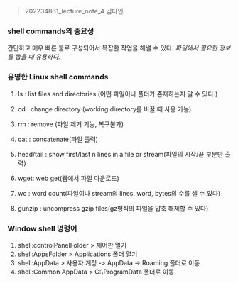 > 202234861_lecture_note_4 김다인

### shell commands의 중요성
 간단하고 매우 빠른 툴로 구성되어서 복잡한 작업을 해낼 수 있다. _파일에서 필요한 정보를 뽑을 때 유용하다._

### 유명한 Linux shell commands
1. ls : list files and directories (어떤 파일이나 폴더가 존재하는지 알 수 있다.)

2. cd : change directory (working directory를 바꿀 때 사용 가능)

3. rm : remove (파일 제거 기능, 복구불가)

4. cat : concatenate(파일 출력)

5. head/tail : show first/last n lines in a file or stream(파일의 시작/끝 부분만 출력)

6. wget: web get(웹에서 파일 다운로드)

7. wc : word count(파일이나 stream의 lines, word, bytes의 수를 셀 수 있다)

8. gunzip : uncompress gzip files(gz형식의 파일을 압축 해제할 수 있다)

### Window shell 명령어
1. shell:controlPanelFolder > 제어판 열기
2. shell:AppsFolder > Applications 폴더 열기
3. shell:AppData > 사용자 계정 -> AppData -> Roaming 폴더로 이동
4. shell:Common AppData > C:\ProgramData 폴더로 이동
